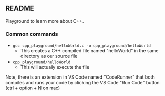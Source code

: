 ## README

Playground to learn more about C++.

### Common commands
* `gcc cpp_playground/helloWorld.c -o cpp_playground/helloWorld`
  * This creates a C++ compiled file named "helloWorld" in the same directory as our source file
* `cpp_playground/helloWorld`
  * This will actually execute the file

Note, there is an extension in VS Code named "CodeRunner" that both compiles and runs your code by clicking the VS Code
"Run Code" button (ctrl + option + N on mac)
